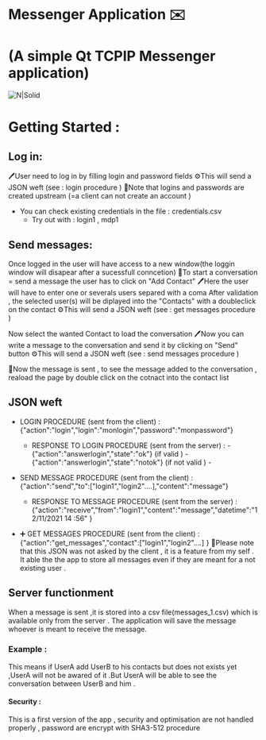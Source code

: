 # Messenger Application ✉️ 
# (A simple Qt TCPIP Messenger application)

![N|Solid](https://www.dialotel.fr/medias/images/icon-chat.png)





# Getting Started : 
## Log in:
🖊User need to log in by filling login and password fields 
⚙️This will send a JSON weft (see : login procedure )
📌Note that logins and passwords are created upstream (=a client can not create an account ) 
- You can check existing credentials in the file : credentials.csv 
    -   Try out with  : login1 , mdp1
## Send messages:
Once logged in the user will have access to a new window(the loggin window will disapear after a sucessfull conncetion)
📌To start a conversation =  send a message the user has to click on "Add Contact"
🖊Here the user will have to enter one or severals users separed with a coma
After validation , the selected user(s) will be diplayed into the "Contacts" with a doubleclick on the contact 
⚙️This will send a JSON weft (see : get messages procedure )

Now select the wanted Contact to load the conversation 
🖊Now you can write a message to the conversation and send it by clicking on "Send" button
⚙️This will send a JSON weft (see : send messages procedure )

📌Now the message is sent , to see the message added to the conversation , reaload the page by double click on the cotnact into the contact list 

## JSON weft

- LOGIN PROCEDURE (sent from the client) :
{"action":"login","login":"monlogin","password":"monpassword"} 
    -  RESPONSE TO LOGIN PROCEDURE (sent from the server) :
            - {"action":"answerlogin","state":"ok"} (if valid )
            -  {"action":"answerlogin","state":"notok"} (if not valid )
            -  
- SEND MESSAGE  PROCEDURE (sent from the client) :
{"action":"send","to":["login1","login2"....],"content":"message"} 

    - RESPONSE TO MESSAGE PROCEDURE  (sent from the server) :
    {"action":"receive","from":"login1","content":"message","datetime":"12/11/2021 
    14 :56" }

- ➕ GET MESSAGES  PROCEDURE (sent from the client) :
{"action":"get_messages","contact":["login1","login2"....] }
🔴Please note that this JSON was not asked by the client , it is a feature from my self . It able the the app to store all messages even if they are meant for a not existing user . 

## Server functionment
When a message is sent ,it is stored into a csv file(messages_1.csv) which is available only from the server . 
The application will save the message whoever is meant to receive the message. 
### Example :
This means if UserA add UserB to his contacts but does not exists yet ,UserA will not be awared of it .But UserA will be able to see the conversation between UserB and him . 

#### Security : 
This is a first version of the app , security and optimisation are not handled properly , password are encrypt with SHA3-512 procedure
